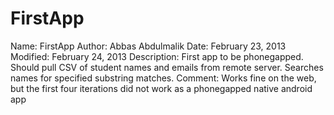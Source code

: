 FirstApp
========
 Name: FirstApp
 Author: Abbas Abdulmalik
 Date: February 23, 2013
 Modified: February 24, 2013
 Description: First app to be phonegapped.
 Should pull CSV of student names and emails from remote server.
 Searches names for specified substring matches.
 Comment: Works fine on the web,
 but the first four iterations did not work as a phonegapped native android app



